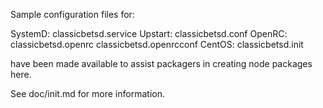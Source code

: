 Sample configuration files for:

SystemD: classicbetsd.service
Upstart: classicbetsd.conf
OpenRC:  classicbetsd.openrc
         classicbetsd.openrcconf
CentOS:  classicbetsd.init

have been made available to assist packagers in creating node packages here.

See doc/init.md for more information.
